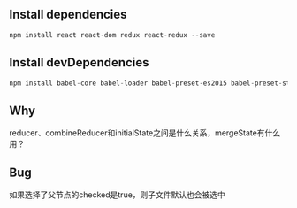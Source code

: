 ## Install dependencies

```javascript
npm install react react-dom redux react-redux --save
```

## Install devDependencies

```javascript
npm install babel-core babel-loader babel-preset-es2015 babel-preset-stage-2 babel-preset-react css-loader file-loader style-loader url-loader webpack webpack-dev-server --save-dev
```

## Why

reducer、combineReducer和initialState之间是什么关系，mergeState有什么用？

## Bug

如果选择了父节点的checked是true，则子文件默认也会被选中